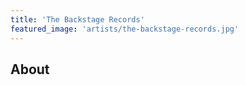 ```yaml
---
title: 'The Backstage Records'
featured_image: 'artists/the-backstage-records.jpg'
---
```


## About


